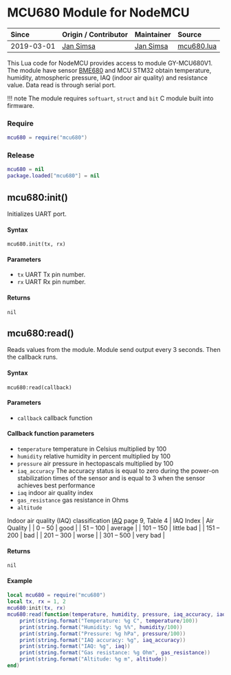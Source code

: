 # MCU680 Module for NodeMCU
| Since  | Origin / Contributor  | Maintainer  | Source  |
| :----- | :-------------------- | :---------- | :------ |
| 2019-03-01 | [Jan Simsa](https://github.com/shimosaurus) | [Jan Simsa](https://github.com/shimosaurus) | [mcu680.lua](https://github.com/shimosaurus/mcu680/blob/master/mcu680.lua) |

This Lua code for NodeMCU provides access to module GY-MCU680V1. The module have sensor [BME680](https://www.bosch-sensortec.com/bst/products/all_products/bme680) and MCU STM32 obtain temperature, humidity, atmospheric pressure, IAQ (indoor air quality) and resistance value. Data read is through serial port. 

!!! note
    The module requires `softuart`, `struct` and `bit` C module built into firmware.
### Require
```lua
mcu680 = require("mcu680")
```

### Release
```lua
mcu680 = nil
package.loaded["mcu680"] = nil
```

## mcu680:init()
Initializes UART port.

#### Syntax
`mcu680.init(tx, rx)`

#### Parameters
- `tx` UART Tx pin number.
- `rx` UART Rx pin number.

#### Returns
`nil`

## mcu680:read()
Reads values from the module. Module send output every 3 seconds. Then the callback runs.

#### Syntax
`mcu680:read(callback)`

#### Parameters
- `callback` callback function

#### Callback function parameters
- `temperature` temperature in Celsius multiplied by 100
- `humidity` relative humidity in percent multiplied by 100
- `pressure` air pressure in hectopascals multiplied by 100
- `iaq_accuracy` The accuracy status is equal to zero during the power-on stabilization times of the sensor and is equal to 3 when the sensor achieves best performance
- `iaq` indoor air quality index
- `gas_resistance` gas resistance in Ohms
- `altitude` 

Indoor air quality (IAQ) classification [IAQ](https://ae-bst.resource.bosch.com/media/_tech/media/datasheets/BST-BME680-DS001.pdf) page 9, Table 4
| IAQ Index | Air Quality |
| 0 – 50 | good |
| 51 – 100 | average |
| 101 – 150 | little bad |
| 151 – 200 | bad |
| 201 – 300 | worse |
| 301 – 500 | very bad |

#### Returns
`nil`

#### Example
```lua
local mcu680 = require("mcu680")
local tx, rx = 1, 2
mcu680:init(tx, rx)
mcu680:read(function(temperature, humidity, pressure, iaq_accuracy, iaq, gas_resistance, altitude)
    print(string.format("Temperature: %g C", temperature/100))
    print(string.format("Humidity: %g %%", humidity/100))
    print(string.format("Pressure: %g hPa", pressure/100))
    print(string.format("IAQ accuracy: %g", iaq_accuracy))
    print(string.format("IAQ: %g", iaq))
    print(string.format("Gas resistance: %g Ohm", gas_resistance))
    print(string.format("Altitude: %g m", altitude))
end)
```